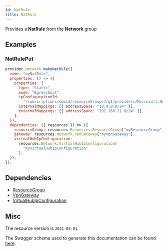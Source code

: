 ```yaml
---
id: NatRule
title: NatRule
---
```

Provides a **NatRule** from the **Network** group
## Examples
### NatRulePut
```js
provider.Network.makeNatRule({
  name: "myNatRule",
  properties: () => ({
    properties: {
      type: "Static",
      mode: "EgressSnat",
      ipConfigurationId:
        "/subscriptions/subid/resourceGroups/rg1/providers/Microsoft.Network/virtualNetworkGateways/cloudnet1-VNG/ipConfigurations/default",
      internalMappings: [{ addressSpace: "10.4.0.0/24" }],
      externalMappings: [{ addressSpace: "192.168.21.0/24" }],
    },
  }),
  dependencies: ({ resources }) => ({
    resourceGroup: resources.Resources.ResourceGroup["myResourceGroup"],
    gateway: resources.Network.VpnGateway["myVpnGateway"],
    virtualHubIpConfiguration:
      resources.Network.VirtualHubIpConfiguration[
        "myVirtualHubIpConfiguration"
      ],
  }),
});

```
## Dependencies
- [ResourceGroup](../Resources/ResourceGroup.md)
- [VpnGateway](../Network/VpnGateway.md)
- [VirtualHubIpConfiguration](../Network/VirtualHubIpConfiguration.md)
## Misc
The resource version is `2021-05-01`.

The Swagger schema used to generate this documentation can be found [here](https://github.com/Azure/azure-rest-api-specs/tree/main/specification/network/resource-manager/Microsoft.Network/stable/2021-05-01/virtualWan.json).
